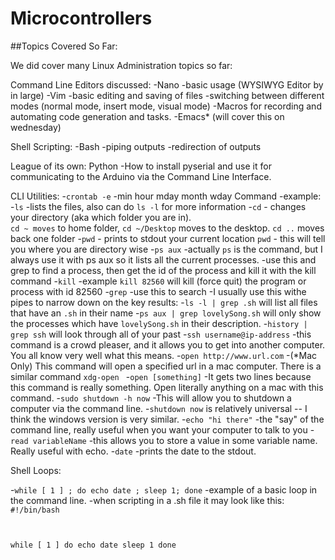 Microcontrollers
================



##Topics Covered So Far:


We did cover many Linux Administration topics so far:


Command Line Editors discussed:
-Nano
  -basic usage (WYSIWYG Editor by in large)
-Vim
  -basic editing and saving of files
  -switching between different modes (normal mode, insert mode, visual mode)
  -Macros for recording and automating code generation and tasks.
-Emacs* (will cover this on wednesday)

Shell Scripting:
-Bash
  -piping outputs
  -redirection of outputs


League of its own: Python
-How to install pyserial and use it for communicating to the Arduino via the Command Line Interface.

CLI Utilities: 
  -`crontab -e`
     -min hour mday month wday Command
     -example:  
  -`ls`
    -lists the files, also can do `ls -l` for more information
  -`cd`
    - changes your directory (aka which folder you are in).  
        `cd ~ moves` to home folder, 
        `cd ~/Desktop` moves to the desktop.
        `cd ..` moves back one folder
  -`pwd` 
    - prints to stdout your current location
        `pwd`
    - this will tell you where you are directory wise
  -`ps aux` 
    -actually `ps` is the command, but I always use it with ps aux so it lists all the current processes.
    -use this and grep to find a process, then get the id of the process and kill it with the kill command
  -`kill`
    -example `kill 82560` will kill (force quit) the program or process with id 82560
  -`grep` 
    -use this to search
    -I usually use this withe pipes to narrow down on the key results:
      -`ls -l | grep .sh` will list all files that have an `.sh`   in their name
      -`ps aux | grep lovelySong.sh`  will only show the processes which have `lovelySong.sh` in their description.
      -`history | grep ssh` will look through all of your past
  -`ssh username@ip-address`
      -this command is a crowd pleaser, and it allows you to get into another computer. You all know very well what this means.
  -`open http://www.url.com`
      -(*Mac Only) This command will open a specified url in a mac computer.  There is a similar command `xdg-open `
  -`open [something]`
      -It gets two lines because this command is really something.  Open literally anything on a mac with this command.
  -`sudo shutdown -h now`
      -This will allow you to shutdown a computer via the command line.
      -`shutdown now` is relatively universal -- I think the windows version is very similar.
  -`echo "hi there"`
      -the "say" of the command line, really useful when you want your computer to talk to you
  -`read variableName`
      -this allows you to store a value in some variable name. Really useful with echo.
  -`date`
      -prints the date to the stdout.


Shell Loops:

  -`while [ 1 ] ; do echo date ; sleep 1; done` 
      -example of a basic loop in the command line.
      -when scripting in a .sh file it may look like this:
<code class=bash>
#!/bin/bash

while [ 1 ]
do
echo date
sleep 1 
done
</code>
    

